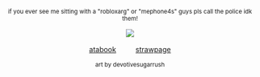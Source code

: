 </div>

<div align="center">
  


<sub>if you ever see me sitting with a "robloxarg" or "mephone4s" guys pls call the police idk them!</sub> 

![](https://files.catbox.moe/1fbbwz.png)







[atabook](https://hermes.atabook.org)ㅤㅤㅤ[strawpage](https://parisoftroy.straw.page)

<sub>art by devotivesugarrush</sub> 


</div>

